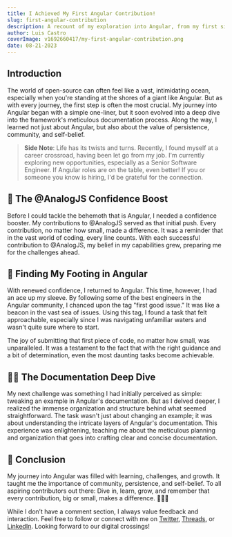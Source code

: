 ```yaml
---
title: I Achieved My First Angular Contribution!
slug: first-angular-contribution
description: A recount of my exploration into Angular, from my first simple contributions to understanding the intricacies of its documentation process.
author: Luis Castro
coverImage: v1692660417/my-first-angular-contribution.png
date: 08-21-2023
---
```


## Introduction

The world of open-source can often feel like a vast, intimidating ocean, especially when you're standing at the shores of a giant like Angular. But as with every journey, the first step is often the most crucial. My journey into Angular began with a simple one-liner, but it soon evolved into a deep dive into the framework's meticulous documentation process. Along the way, I learned not just about Angular, but also about the value of persistence, community, and self-belief.

> **Side Note**: Life has its twists and turns. Recently, I found myself at a career crossroad, having been let go from my job. I'm currently exploring new opportunities, especially as a Senior Software Engineer. If Angular roles are on the table, even better! If you or someone you know is hiring, I'd be grateful for the connection.

## 🌱 **The @AnalogJS Confidence Boost**

Before I could tackle the behemoth that is Angular, I needed a confidence booster. My contributions to @AnalogJS served as that initial push. Every contribution, no matter how small, made a difference. It was a reminder that in the vast world of coding, every line counts. With each successful contribution to @AnalogJS, my belief in my capabilities grew, preparing me for the challenges ahead.

## 🎉 **Finding My Footing in Angular**

With renewed confidence, I returned to Angular. This time, however, I had an ace up my sleeve. By following some of the best engineers in the Angular community, I chanced upon the tag "first good issue." It was like a beacon in the vast sea of issues. Using this tag, I found a task that felt approachable, especially since I was navigating unfamiliar waters and wasn't quite sure where to start.

The joy of submitting that first piece of code, no matter how small, was unparalleled. It was a testament to the fact that with the right guidance and a bit of determination, even the most daunting tasks become achievable.

## 🕵️‍♂️ **The Documentation Deep Dive**

My next challenge was something I had initially perceived as simple: tweaking an example in Angular's documentation. But as I delved deeper, I realized the immense organization and structure behind what seemed straightforward. The task wasn't just about changing an example; it was about understanding the intricate layers of Angular's documentation. This experience was enlightening, teaching me about the meticulous planning and organization that goes into crafting clear and concise documentation.

## 🎈 **Conclusion**

My journey into Angular was filled with learning, challenges, and growth. It taught me the importance of community, persistence, and self-belief. To all aspiring contributors out there: Dive in, learn, grow, and remember that every contribution, big or small, makes a difference. 🎉🚀🎈

While I don’t have a comment section, I always value feedback and interaction. Feel free to follow or connect with me on [Twitter](https://twitter.com/LuisHCCDev), [Threads](https://www.threads.net/@luishccdev), or [LinkedIn](https://www.linkedin.com/in/luis-castro-cabrera/). Looking forward to our digital crossings!
